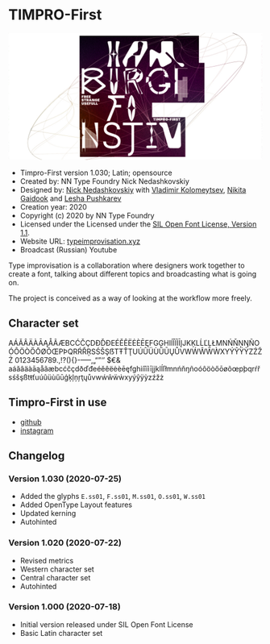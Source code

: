 # TIMPRO-First


![](https://github.com/nnedashkovsky/typeimprovisation/blob/master/img/timpro_first_hamb.jpg)

- Timpro-First version 1.030; Latin; opensource
- Created by: NN Type Foundry Nick Nedashkovskiy
- Designed by: [Nick Nedashkovskiy](https://www.instagram.com/nnedashkovskiy/) with [Vladimir Kolomeytsev](https://www.instagram.com/vororya_kolomeytsev/), [Nikita Gaidook](https://www.instagram.com/gaido/) and [Lesha Pushkarev](https://www.instagram.com/pushkarev/) 
- Creation year: 2020
- Copyright (c) 2020 by NN Type Foundry
- Licensed under the Licensed under the [SIL Open Font License, Version 1.1](./LICENSE.txt).
- Website URL: [typeimprovisation.xyz](www.typeimprovisation.xyz)
- Broadcast (Russian) Youtube[](https://www.youtube.com/watch?v=LHKvc95BF_8&feature=emb_title)

Type improvisation is a collaboration where designers work together to create a font, talking about different topics and broadcasting what is going on.

The project is conceived as a way of looking at the workflow more freely.

## Character set

AÁĂÂÄÀĀĄÅÃÆBCĆČÇDÐĎĐEÉĚÊËĖÈĒĘFGĢHIÍÎÏÌĪĮJKĶLĹĽĻŁMNŃŇŅŊÑOÓÔÖÒŐŌØÕŒPÞQRŔŘŖSŚŠŞẞTŦŤŢUÚÛÜÙŰŪŲŮVWẂŴẄẀXYÝŶŸỲZŹŽŻ
0123456789.,!?(){}-–—‚„“”‘’ $€&
aáăâäàāąåãæbcćčçdðďđeéěêëėèēęfghiíîïìīįjklĺľłmnńňŋñoóôöòőōøõœpþqrŕřsśšşßtŧťuúûüùűūģķļņŗţųůvwẃŵẅẁxyýŷÿỳzźžż

## Timpro-First in use
- [github](https://github.com/nnedashkovsky/typeimprovisation/tree/master/TimproFirst/inUse)
- [instagram](https://www.instagram.com/typeimprovisation/)

## Changelog

### Version 1.030 (2020-07-25)

- Added the glyphs `E.ss01`, `F.ss01`, `M.ss01`, `O.ss01`, `W.ss01`
- Added OpenType Layout features
- Updated kerning
- Autohinted

### Version 1.020 (2020-07-22)
- Revised metrics
- Western character set
- Central character set
- Autohinted

### Version 1.000 (2020-07-18)

- Initial version released under SIL Open Font License
- Basic Latin character set
